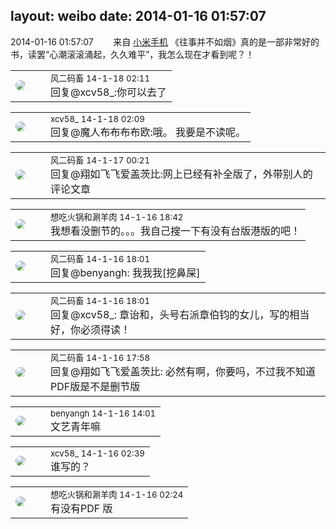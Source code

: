 layout: weibo
date: 2014-01-16 01:57:07
---
<meta name="referrer" content="no-referrer" />

2014-01-16 01:57:07  &nbsp;&nbsp;&nbsp;&nbsp;&nbsp;&nbsp; 来自 <a href="http://app.weibo.com/t/feed/22zMnn" rel="nofollow">小米手机</a>
《往事并不如烟》真的是一部非常好的书，读罢“心潮滚滚涌起，久久难平”，我怎么现在才看到呢？！ ​​​

<table style="width: 100%;">
  <tr>
    <td style="width: 40px;"><img style="border-radius:50%" src="https://tva3.sinaimg.cn/crop.0.0.639.639.50/6d2a6003jw8f3idy69w2gj20hs0hrt9g.jpg?KID=imgbed,tva&Expires=1624466419&ssig=h083gaKYXH"></td>
    <td colspan="2"><small>风二码畜 14-1-18 02:11</small><br/>回复@xcv58_:你可以去了</td>
  </tr>
</table>

<table style="width: 100%;">
  <tr>
    <td style="width: 40px;"><img style="border-radius:50%" src="https://tva3.sinaimg.cn/crop.0.0.1242.1242.50/801f7e9ajw8f3peekcgoqj20yi0yidg9.jpg?KID=imgbed,tva&Expires=1624466419&ssig=un%2BFRayodD"></td>
    <td colspan="2"><small>xcv58_ 14-1-18 02:09</small><br/>回复@魔人布布布布欧:哦。  我要是不读呢。</td>
  </tr>
</table>

<table style="width: 100%;">
  <tr>
    <td style="width: 40px;"><img style="border-radius:50%" src="https://tva3.sinaimg.cn/crop.0.0.639.639.50/6d2a6003jw8f3idy69w2gj20hs0hrt9g.jpg?KID=imgbed,tva&Expires=1624466419&ssig=h083gaKYXH"></td>
    <td colspan="2"><small>风二码畜 14-1-17 00:21</small><br/>回复@翔如飞飞爱盖茨比:网上已经有补全版了，外带别人的评论文章</td>
  </tr>
</table>

<table style="width: 100%;">
  <tr>
    <td style="width: 40px;"><img style="border-radius:50%" src="https://tva1.sinaimg.cn/crop.0.1.751.751.50/71c5c7f8jw8f5hblff0u4j20kv0ky3zn.jpg?KID=imgbed,tva&Expires=1624466419&ssig=3blikjpI7k"></td>
    <td colspan="2"><small>想吃火锅和涮羊肉 14-1-16 18:42</small><br/>我想看没删节的。。。我自己搜一下有没有台版港版的吧！</td>
  </tr>
</table>

<table style="width: 100%;">
  <tr>
    <td style="width: 40px;"><img style="border-radius:50%" src="https://tva3.sinaimg.cn/crop.0.0.639.639.50/6d2a6003jw8f3idy69w2gj20hs0hrt9g.jpg?KID=imgbed,tva&Expires=1624466419&ssig=h083gaKYXH"></td>
    <td colspan="2"><small>风二码畜 14-1-16 18:01</small><br/>回复@benyangh: 我我我[挖鼻屎]</td>
  </tr>
</table>

<table style="width: 100%;">
  <tr>
    <td style="width: 40px;"><img style="border-radius:50%" src="https://tva3.sinaimg.cn/crop.0.0.639.639.50/6d2a6003jw8f3idy69w2gj20hs0hrt9g.jpg?KID=imgbed,tva&Expires=1624466419&ssig=h083gaKYXH"></td>
    <td colspan="2"><small>风二码畜 14-1-16 18:01</small><br/>回复@xcv58_: 章诒和，头号右派章伯钧的女儿，写的相当好，你必须得读！</td>
  </tr>
</table>

<table style="width: 100%;">
  <tr>
    <td style="width: 40px;"><img style="border-radius:50%" src="https://tva3.sinaimg.cn/crop.0.0.639.639.50/6d2a6003jw8f3idy69w2gj20hs0hrt9g.jpg?KID=imgbed,tva&Expires=1624466419&ssig=h083gaKYXH"></td>
    <td colspan="2"><small>风二码畜 14-1-16 17:58</small><br/>回复@翔如飞飞爱盖茨比: 必然有啊，你要吗，不过我不知道PDF版是不是删节版</td>
  </tr>
</table>

<table style="width: 100%;">
  <tr>
    <td style="width: 40px;"><img style="border-radius:50%" src="https://tva1.sinaimg.cn/crop.296.450.921.921.50/71d749a6jw1ed6em798pyj216o16otmk.jpg?KID=imgbed,tva&Expires=1624466419&ssig=bBz8Y93vNa"></td>
    <td colspan="2"><small>benyangh 14-1-16 14:01</small><br/>文艺青年嘛</td>
  </tr>
</table>

<table style="width: 100%;">
  <tr>
    <td style="width: 40px;"><img style="border-radius:50%" src="https://tva3.sinaimg.cn/crop.0.0.1242.1242.50/801f7e9ajw8f3peekcgoqj20yi0yidg9.jpg?KID=imgbed,tva&Expires=1624466419&ssig=un%2BFRayodD"></td>
    <td colspan="2"><small>xcv58_ 14-1-16 02:39</small><br/>谁写的？</td>
  </tr>
</table>

<table style="width: 100%;">
  <tr>
    <td style="width: 40px;"><img style="border-radius:50%" src="https://tva1.sinaimg.cn/crop.0.1.751.751.50/71c5c7f8jw8f5hblff0u4j20kv0ky3zn.jpg?KID=imgbed,tva&Expires=1624466419&ssig=3blikjpI7k"></td>
    <td colspan="2"><small>想吃火锅和涮羊肉 14-1-16 02:24</small><br/>有没有PDF 版</td>
  </tr>
</table>
